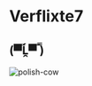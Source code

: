 # Verflixte7
## (▀̿Ĺ̯▀̿ ̿)
![polish-cow](https://user-images.githubusercontent.com/101188810/161150967-eeed5d28-824a-400b-bfc6-bb39dda42287.gif)
